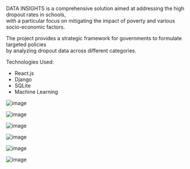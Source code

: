 DATA INSIGHTS is a comprehensive solution aimed at addressing the high dropout rates in schools,  
with a particular focus on mitigating the impact of poverty and various socio-economic factors.  

The project provides a strategic framework for governments to formulate targeted policies  
by analyzing dropout data across different categories.  

Technologies Used:  
- React.js  
- Django  
- SQLite  
- Machine Learning  



![image](https://github.com/user-attachments/assets/f94fddd2-77b3-42a8-bbe3-6af6eda25c64)

![image](https://github.com/user-attachments/assets/4d1a7f25-d5ee-4ed0-a6bf-36baa55fc526)

![image](https://github.com/user-attachments/assets/4d422f33-525e-4685-b692-4f52ccd13ee6)

![image](https://github.com/user-attachments/assets/574aff5a-fdc7-4442-ac5d-8f98aa5b40fc)

![image](https://github.com/user-attachments/assets/943f0e72-c4fe-44bf-b402-64d354961bfe)

![image](https://github.com/user-attachments/assets/5a3ab03a-42a8-48d2-81f9-ed48a7c6c9ca)
